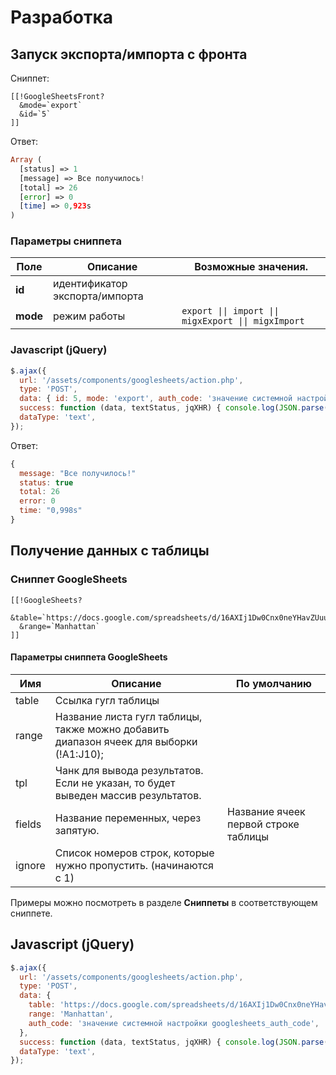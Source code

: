# Разработка

## Запуск экспорта/импорта с фронта

Сниппет:

```modx
[[!GoogleSheetsFront?
  &mode=`export`
  &id=`5`
]]
```

Ответ:

```php
Array (
  [status] => 1
  [message] => Все получилось!
  [total] => 26
  [error] => 0
  [time] => 0,923s
)
```

### Параметры сниппета

| Поле     | Описание                       | Возможные значения.                                  |
|----------|--------------------------------|------------------------------------------------------|
| **id**   | идентификатор экспорта/импорта |                                                      |
| **mode** | режим работы                   | `export \|\| import \|\| migxExport \|\| migxImport` |

### Javascript (jQuery)

```js
$.ajax({
  url: '/assets/components/googlesheets/action.php',
  type: 'POST',
  data: { id: 5, mode: 'export', auth_code: 'значение системной настройки googlesheets_auth_code' },
  success: function (data, textStatus, jqXHR) { console.log(JSON.parse(data)) },
  dataType: 'text',
});
```

Ответ:

```js
{
  message: "Все получилось!"
  status: true
  total: 26
  error: 0
  time: "0,998s"
}
```

## Получение данных с таблицы

### Сниппет GoogleSheets

```modx
[[!GoogleSheets?
  &table=`https://docs.google.com/spreadsheets/d/16AXIj1Dw0Cnx0neYHavZUuuDDmDMNkp8/edit#gid=0`
  &range=`Manhattan`
]]
```

#### Параметры сниппета GoogleSheets

| Имя    | Описание                                                                                | По умолчанию                         |
|--------|-----------------------------------------------------------------------------------------|--------------------------------------|
| table  | Ссылка гугл таблицы                                                                     |                                      |
| range  | Название листа гугл таблицы, также можно добавить диапазон ячеек для выборки (!A1:J10); |                                      |
| tpl    | Чанк для вывода результатов. Если не указан, то будет выведен массив результатов.       |                                      |
| fields | Название переменных, через запятую.                                                     | Название ячеек первой строке таблицы |
| ignore | Список номеров строк, которые нужно пропустить. (начинаются с 1)                        |                                      |

Примеры можно посмотреть в разделе **Сниппеты** в соответствующем сниппете.

## Javascript (jQuery)

```js
$.ajax({
  url: '/assets/components/googlesheets/action.php',
  type: 'POST',
  data: {
    table: 'https://docs.google.com/spreadsheets/d/16AXIj1Dw0Cnx0neYHavZUuuDDmDMNkp8/edit#gid=0',
    range: 'Manhattan',
    auth_code: 'значение системной настройки googlesheets_auth_code',
  },
  success: function (data, textStatus, jqXHR) { console.log(JSON.parse(data)) },
  dataType: 'text',
});
```
